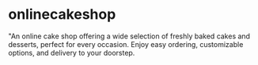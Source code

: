 # onlinecakeshop
"An online cake shop offering a wide selection of freshly baked cakes and desserts, perfect for every occasion. Enjoy easy ordering, customizable options, and delivery to your doorstep.
